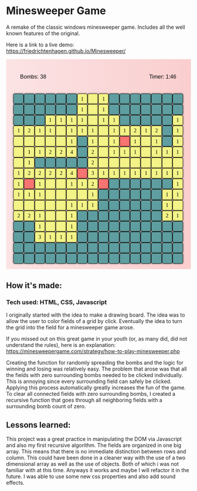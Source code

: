 # Minesweeper Game

A remake of the classic windows minesweeper game. Includes all the well known features of the original. 

Here is a link to a live demo: https://friedrichtenhagen.github.io/Minesweeper/

![game screenshot](/minesweeper-screenshot.png)

## How it's made:

### Tech used: HTML, CSS, Javascript

I originally started with the idea to make a drawing board. The idea was to allow the user to color fields of a grid by click. Eventually the idea to turn the grid into the field for a minesweeper game arose. 

If you missed out on this great game in your youth (or, as many did, did not understand the rules), here is an explanation: https://minesweepergame.com/strategy/how-to-play-minesweeper.php

Creating the function for randomly spreading the bombs and the logic for winning and losing was relatively easy. The problem that arose was that all the fields with zero surrounding bombs needed to be clicked individually. This is annoying since every surrounding field can safely be clicked. Applying this process automatically greatly increases the fun of the game. 
To clear all connected fields with zero surrounding bombs, I created a recursive function that goes through all neighboring fields with a surrounding bomb count of zero. 

## Lessons learned:

This project was a great practice in manipulating the DOM via Javascript and also my first recursive algorithm. 
The fields are organized in one big array. This means that there is no immediate distinction between rows and column. This could have been done in a cleaner way with the use of a two dimensional array as well as the use of objects. Both of which i was not familiar with at this time. Anyways it works and maybe I will refactor it in the future.
I was able to use some new css properties and also add sound effects. 